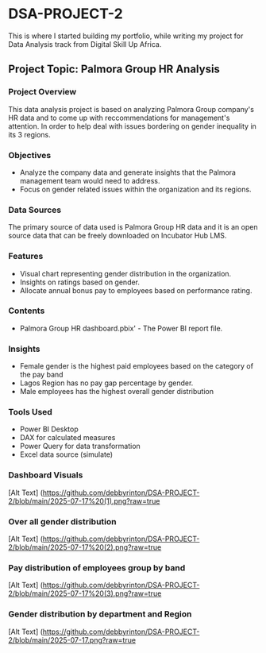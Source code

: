 # DSA-PROJECT-2
This is where I started building my portfolio, while writing my project for Data Analysis track from Digital Skill Up Africa.

## Project Topic:  Palmora Group HR Analysis

### Project Overview
This data analysis project is based on analyzing Palmora Group company's HR data and to come up with reccommendations for management's attention. In order to help deal with issues bordering on gender inequality in its 3 regions.

### Objectives
  - Analyze the company data and generate insights that the Palmora management team would need to address.
  - Focus on gender related issues within the organization and its regions.

### Data Sources
The primary source of data used is Palmora Group HR data and it is an open source data that can be freely downloaded on Incubator Hub LMS.

### Features
  - Visual chart representing gender distribution in the organization.
  - Insights on ratings based on gender.
  - Allocate annual bonus pay to employees based on performance rating.

###  Contents
  - Palmora Group HR dashboard.pbix' - The Power BI report file.

### Insights
   - Female gender is the highest paid employees based on the category of the pay band
   - Lagos Region has no pay gap percentage by gender.
   - Male employees has the highest overall gender distribution

### Tools Used
   - Power BI Desktop
   - DAX for calculated measures
   - Power Query for data transformation
   - Excel data source (simulate)

### Dashboard Visuals
[Alt Text] (https://github.com/debbyrinton/DSA-PROJECT-2/blob/main/2025-07-17%20(1).png?raw=true

### Over all gender distribution 
[Alt Text] (https://github.com/debbyrinton/DSA-PROJECT-2/blob/main/2025-07-17%20(2).png?raw=true

### Pay distribution of employees group by band
[Alt Text] (https://github.com/debbyrinton/DSA-PROJECT-2/blob/main/2025-07-17%20(3).png?raw=true

### Gender distribution by department and Region
[Alt Text] (https://github.com/debbyrinton/DSA-PROJECT-2/blob/main/2025-07-17.png?raw=true
